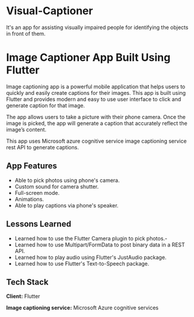 # Visual-Captioner
It's an app for assisting visually impaired people for identifying the objects in front of them.


# Image Captioner App Built Using Flutter
Image captioning app is a powerful mobile application that helps users to quickly and easily create captions for their images. This app is built using Flutter and provides modern and easy to use user interface to click and generate caption for that image.

 The app allows users to take a picture with their phone camera. Once the image is picked, the app will generate a caption that accurately reflect the image’s content. 
 
 This app uses Microsoft azure cognitive service image captioning service rest API to generate captions.


## App Features

- Able to pick photos using phone's camera.
- Custom sound for camera shutter.
- Full-screen mode.
- Animations.
- Able to play captions via phone's speaker.

## Lessons Learned

- Learned how to use the Flutter Camera plugin to pick photos.-
- Learned how to use Multipart/FormData to post binary data in a REST API.
- Learned how to play audio using Flutter's JustAudio package.
- Learned how to use Flutter's Text-to-Speech package.


## Tech Stack

**Client:** Flutter

**Image captioning service:**  Microsoft Azure cognitive services 
